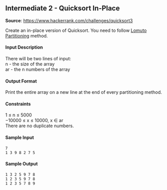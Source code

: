 ## Intermediate 2 - Quicksort In-Place
__Source__: https://www.hackerrank.com/challenges/quicksort3

Create an in-place version of Quicksort. You need to follow
[Lomuto Partitioning](http://en.wikipedia.org/wiki/Quicksort#Algorithm) method.

#### Input Description
There will be two lines of input:<br>
n - the size of the array<br>
ar - the n numbers of the array<br>

#### Output Format
Print the entire array on a new line at the end of every partitioning method.

#### Constraints
1 ≤ n ≤ 5000<br>
−10000 ≤ x ≤ 10000, x ∈ ar<br>
There are no duplicate numbers.<br>

#### Sample Input
```
7
1 3 9 8 2 7 5
```

#### Sample Output
```
1 3 2 5 9 7 8
1 2 3 5 9 7 8
1 2 3 5 7 8 9
```
